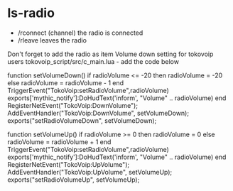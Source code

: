 # ls-radio

- /rconnect (channel) the radio is connected
- /rleave   leaves the radio

Don't forget to add the radio as item
Volume down setting for tokovoip users
tokovoip_script/src/c_main.lua - add the code below


function setVolumeDown()
    if radioVolume <= -20 then
        radioVolume = -20
    else
        radioVolume = radioVolume - 1
    end
    TriggerEvent("TokoVoip:setRadioVolume",radioVolume)
    exports['mythic_notify']:DoHudText('inform', "Volume" .. radioVolume)
end
RegisterNetEvent("TokoVoip:DownVolume");
AddEventHandler("TokoVoip:DownVolume", setVolumeDown);
exports("setRadioVolumeDown", setVolumeDown);

function setVolumeUp()
    if radioVolume >= 0 then
        radioVolume = 0
    else
        radioVolume = radioVolume + 1
    end
    TriggerEvent("TokoVoip:setRadioVolume",radioVolume)
    exports['mythic_notify']:DoHudText('inform', "Volume" .. radioVolume)
end
RegisterNetEvent("TokoVoip:UpVolume");
AddEventHandler("TokoVoip:UpVolume", setVolumeUp);
exports("setRadioVolumeUp", setVolumeUp);
